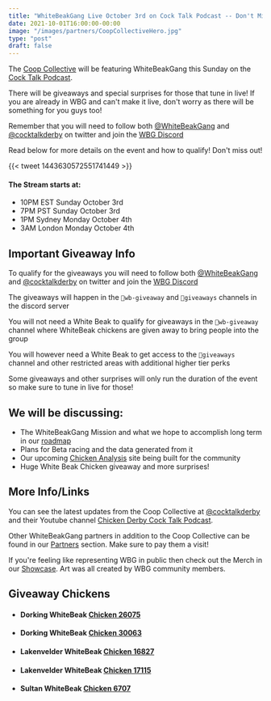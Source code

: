 ```yaml
---
title: "WhiteBeakGang Live October 3rd on Cock Talk Podcast -- Don't Miss It"
date: 2021-10-01T16:00:00-00:00
image: "/images/partners/CoopCollectiveHero.jpg"
type: "post"
draft: false
---
```


The [Coop Collective](https://coopcollective.io) will be featuring WhiteBeakGang this Sunday on the [Cock Talk Podcast](https://www.youtube.com/channel/UC3YfNW0BMe-qaavWOj-Kp8Q). 

There will be giveaways and special surprises for those that tune in live! If you are already in WBG and can't make it live, don't worry as there will be something for you guys too!

Remember that you will need to follow both [@WhiteBeakGang](https://twitter.com/@WhiteBeakGang) and [@cocktalkderby](https://twitter.com/@cocktalkderby) on twitter and join the [WBG Discord](https://discord.gg/whitebeakgang)

Read below for more details on the event and how to qualify! Don't miss out!

{{< tweet 1443630572551741449 >}}
#### The Stream starts at: 
- 10PM EST Sunday October 3rd
- 7PM PST Sunday October 3rd
- 1PM Sydney Monday October 4th
- 3AM London Monday October 4th

## Important Giveaway Info

To qualify for the giveaways you will need to follow both [@WhiteBeakGang](https://twitter.com/@WhiteBeakGang) and [@cocktalkderby](https://twitter.com/@cocktalkderby) on twitter and join the [WBG Discord](https://discord.gg/whitebeakgang)

The giveaways will happen in the `🎁wb-giveaway` and `🎉giveaways` channels in the discord server

You will not need a White Beak to qualify for giveaways in the `🎁wb-giveaway` channel where WhiteBeak chickens are given away to bring people into the group

You will however need a White Beak to get access to the `🎉giveaways` channel and other restricted areas with additional higher tier perks

Some giveaways and other surprises will only run the duration of the event so make sure to tune in live for those!

## We will be discussing:
- The WhiteBeakGang Mission and what we hope to accomplish long term in our [roadmap](/roadmap/)
- Plans for Beta racing and the data generated from it
- Our upcoming [Chicken Analysis](/roadmap/chicken-analysis-websites/) site being built for the community
- Huge White Beak Chicken giveaway and more surprises!

## More Info/Links

You can see the latest updates from the Coop Collective at [@cocktalkderby](https://twitter.com/@cocktalkderby) and their Youtube channel [Chicken Derby Cock Talk Podcast](https://www.youtube.com/channel/UC3YfNW0BMe-qaavWOj-Kp8Q).

Other WhiteBeakGang partners in addition to the Coop Collective can be found in our [Partners](/partners/) section. Make sure to pay them a visit!

If you're feeling like representing WBG in public then check out the Merch in our [Showcase](/showcase/). Art was all created by WBG community members.

## Giveaway Chickens

- #### Dorking WhiteBeak [Chicken 26075](https://opensea.io/assets/matic/0x8634666ba15ada4bbc83b9dbf285f73d9e46e4c2/20323)

- #### Dorking WhiteBeak [Chicken 30063](https://opensea.io/assets/matic/0x8634666ba15ada4bbc83b9dbf285f73d9e46e4c2/4937)

- #### Lakenvelder WhiteBeak [Chicken 16827](https://opensea.io/assets/matic/0x8634666ba15ada4bbc83b9dbf285f73d9e46e4c2/11421)

- #### Lakenvelder WhiteBeak [Chicken 17115](https://opensea.io/assets/matic/0x8634666ba15ada4bbc83b9dbf285f73d9e46e4c2/22628)

- #### Sultan WhiteBeak [Chicken 6707](https://opensea.io/assets/matic/0x8634666ba15ada4bbc83b9dbf285f73d9e46e4c2/20837)
